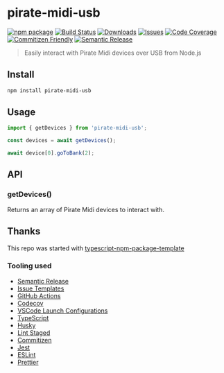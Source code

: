 # pirate-midi-usb

[![npm package][npm-img]][npm-url]
[![Build Status][build-img]][build-url]
[![Downloads][downloads-img]][downloads-url]
[![Issues][issues-img]][issues-url]
[![Code Coverage][codecov-img]][codecov-url]
[![Commitizen Friendly][commitizen-img]][commitizen-url]
[![Semantic Release][semantic-release-img]][semantic-release-url]

> Easily interact with Pirate Midi devices over USB from Node.js

## Install

```bash
npm install pirate-midi-usb
```

## Usage

```ts
import { getDevices } from 'pirate-midi-usb';

const devices = await getDevices();

await device[0].goToBank(2);
```

## API

### getDevices()

Returns an array of Pirate Midi devices to interact with.

## Thanks

This repo was started with [typescript-npm-package-template](https://github.com/ryansonshine/typescript-npm-package-template)

### Tooling used

- [Semantic Release](https://github.com/semantic-release/semantic-release)
- [Issue Templates](https://github.com/GriffinSauce/pirate-midi-usb/tree/main/.github/ISSUE_TEMPLATE)
- [GitHub Actions](https://github.com/GriffinSauce/pirate-midi-usb/tree/main/.github/workflows)
- [Codecov](https://about.codecov.io/)
- [VSCode Launch Configurations](https://github.com/GriffinSauce/pirate-midi-usb/blob/main/.vscode/launch.json)
- [TypeScript](https://www.typescriptlang.org/)
- [Husky](https://github.com/typicode/husky)
- [Lint Staged](https://github.com/okonet/lint-staged)
- [Commitizen](https://github.com/search?q=commitizen)
- [Jest](https://jestjs.io/)
- [ESLint](https://eslint.org/)
- [Prettier](https://prettier.io/)

<!-- Image sources -->

[build-img]: https://github.com/GriffinSauce/pirate-midi-usb/actions/workflows/release.yml/badge.svg
[build-url]: https://github.com/GriffinSauce/pirate-midi-usb/actions/workflows/release.yml
[downloads-img]: https://img.shields.io/npm/dt/pirate-midi-usb
[downloads-url]: https://www.npmtrends.com/pirate-midi-usb
[npm-img]: https://img.shields.io/npm/v/pirate-midi-usb
[npm-url]: https://www.npmjs.com/package/pirate-midi-usb
[issues-img]: https://img.shields.io/github/issues/GriffinSauce/pirate-midi-usb
[issues-url]: https://github.com/GriffinSauce/pirate-midi-usb/issues
[codecov-img]: https://codecov.io/gh/GriffinSauce/pirate-midi-usb/branch/main/graph/badge.svg
[codecov-url]: https://codecov.io/gh/GriffinSauce/pirate-midi-usb
[semantic-release-img]: https://img.shields.io/badge/%20%20%F0%9F%93%A6%F0%9F%9A%80-semantic--release-e10079.svg
[semantic-release-url]: https://github.com/semantic-release/semantic-release
[commitizen-img]: https://img.shields.io/badge/commitizen-friendly-brightgreen.svg
[commitizen-url]: http://commitizen.github.io/cz-cli/
